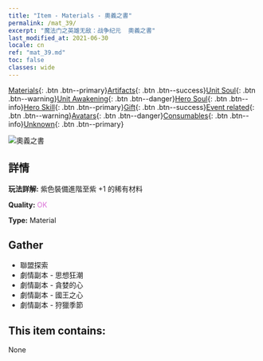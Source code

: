 ```yaml
---
title: "Item - Materials - 奧義之書"
permalink: /mat_39/
excerpt: "魔法门之英雄无敌：战争纪元  奧義之書"
last_modified_at: 2021-06-30
locale: cn
ref: "mat_39.md"
toc: false
classes: wide
---
```

 [Materials](/ItemsCN/){: .btn .btn--primary}[Artifacts](/ItemsCN/Artifacts/){: .btn .btn--success}[Unit Soul](/ItemsCN/UnitSoul/){: .btn .btn--warning}[Unit Awakening](/ItemsCN/UnitAwakening/){: .btn .btn--danger}[Hero Soul](/ItemsCN/HeroSoul/){: .btn .btn--info}[Hero Skill](/ItemsCN/HeroSkill/){: .btn .btn--primary}[Gift](/ItemsCN/Gift/){: .btn .btn--success}[Event related](/ItemsCN/Events/){: .btn .btn--warning}[Avatars](/ItemsCN/Avatars/){: .btn .btn--danger}[Consumables](/ItemsCN/Consumables/){: .btn .btn--info}[Unknown](/ItemsCN/Unknown/){: .btn .btn--primary}

 ![奧義之書](/images/t/i_cailiao_hexin2.png)

## 詳情
 **玩法詳解:** 紫色裝備進階至紫 +1 的稀有材料

 **Quality:** <span style="color: #DA70D6">OK</span>

 **Type:** Material

## Gather

*    聯盟探索 
*    劇情副本 - 思想狂潮 
*    劇情副本 - 貪婪的心 
*    劇情副本 - 國王之心 
*    劇情副本 - 狩獵季節 

## This item contains:

  None

